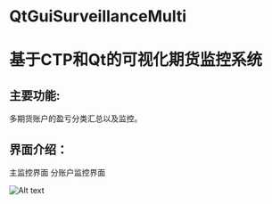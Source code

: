 # QtGuiSurveillanceMulti
# 基于CTP和Qt的可视化期货监控系统
## 主要功能:
多期货账户的盈亏分类汇总以及监控。
## 界面介绍：
主监控界面
分账户监控界面

![Alt text](https://github.com/culi123/QtGuiSurveillanceMulti/raw/master/Screenshots/主监控页.jpg)

